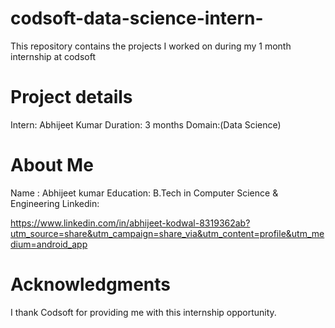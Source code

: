 # codsoft-data-science-intern-
This repository contains the projects I worked on during my 1 month internship at codsoft

# Project details 
Intern: Abhijeet Kumar 
Duration: 3 months 
Domain:(Data Science)

# About Me 
Name : Abhijeet kumar 
Education: B.Tech in Computer Science & Engineering 
Linkedin:

https://www.linkedin.com/in/abhijeet-kodwal-8319362ab?utm_source=share&utm_campaign=share_via&utm_content=profile&utm_medium=android_app

# Acknowledgments
I thank Codsoft for providing me with this internship opportunity.
